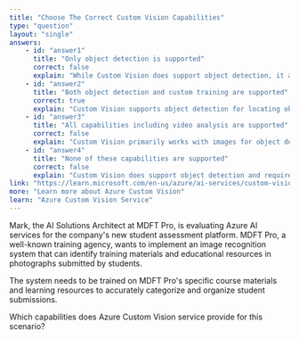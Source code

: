 ```yaml
---
title: "Choose The Correct Custom Vision Capabilities"
type: "question"
layout: "single"
answers:
    - id: "answer1"
      title: "Only object detection is supported"
      correct: false
      explain: "While Custom Vision does support object detection, it also requires you to provide your own training data, making this answer incomplete."
    - id: "answer2"
      title: "Both object detection and custom training are supported"
      correct: true
      explain: "Custom Vision supports object detection for locating objects in images AND requires you to provide your own labeled training data. It doesn't directly analyze video files."
    - id: "answer3"
      title: "All capabilities including video analysis are supported"
      correct: false
      explain: "Custom Vision primarily works with images for object detection and classification, not direct video file analysis."
    - id: "answer4"
      title: "None of these capabilities are supported"
      correct: false
      explain: "Custom Vision does support object detection and requires custom training data, making this answer incorrect."
link: "https://learn.microsoft.com/en-us/azure/ai-services/custom-vision-service/"
more: "Learn more about Azure Custom Vision"
learn: "Azure Custom Vision Service"
---
```


Mark, the AI Solutions Architect at MDFT Pro, is evaluating Azure AI services for the company's new student assessment platform. MDFT Pro, a well-known training agency, wants to implement an image recognition system that can identify training materials and educational resources in photographs submitted by students. 

The system needs to be trained on MDFT Pro's specific course materials and learning resources to accurately categorize and organize student submissions.

Which capabilities does Azure Custom Vision service provide for this scenario?